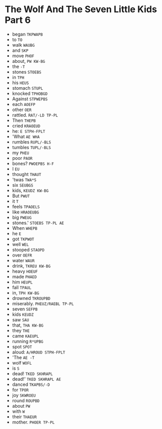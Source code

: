 # The Wolf And The Seven Little Kids Part 6

* began `TKPWAPB`
* to `TO`
* walk `WAUBG`
* and `SKP`
* move `PHOF`
* about, `PW KW-BG`
* the `-T`
* stones `STOEBS`
* in `TPH`
* his `HEUS`
* stomach `STUPL`
* knocked `TPHOBGD`
* Against `STPWEPBS`
* each `AOEFP`
* other `OER`
* rattled. `RAT/-LD TP-PL`
* Then `THEPB`
* cried `KRAOEUD`
* he: `E STPH-FPLT`
* 'What `AE WHA`
* rumbles `RUPL/-BLS`
* tumbles `TUPL/-BLS`
* my `PHEU`
* poor `PAOR`
* bones? `PWOEPBS H-F`
* I `EU`
* thought `THAUT`
* 'twas `TWA*S`
* six `SEUBGS`
* kids, `KEUDZ KW-BG`
* But `PWUT`
* it `T`
* feels `TPAOELS`
* like `HRAOEUBG`
* big `PWEUG`
* stones.' `STOEBS TP-PL AE`
* When `WHEPB`
* he `E`
* got `TKPWOT`
* well `WEL`
* stooped `STAOPD`
* over `OEFR`
* water `WAUR`
* drink, `TKREU KW-BG`
* heavy `HOEUF`
* made `PHAED`
* him `HEUPL`
* fall `TPAUL`
* in, `TPH KW-BG`
* drowned `TKROUPBD`
* miserably. `PHEUZ/RAEBL TP-PL`
* seven `SEFPB`
* kids `KEUDZ`
* saw `SAU`
* that, `THA KW-BG`
* they `THE`
* came `KAEUPL`
* running `R*UPBG`
* spot `SPOT`
* aloud: `A/HROUD STPH-FPLT`
* 'The `AE -T`
* wolf `WOFL`
* is `S`
* dead! `TKED SKHRAPL`
* dead!' `TKED SKHRAPL AE`
* danced `TKAPBS/-D`
* for `TPOR`
* joy `SKWROEU`
* round `ROUPBD`
* about `PW`
* with `W`
* their `THAEUR`
* mother. `PHOER TP-PL`
